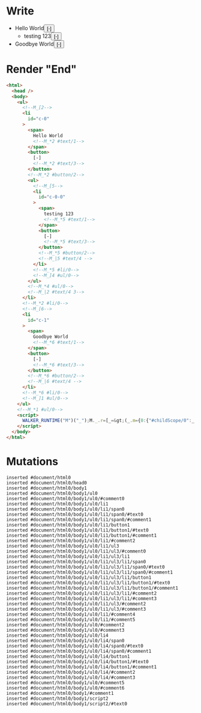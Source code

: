 # Write
  <ul><!--M_[2--><li id=c-0><span>Hello World<!--M_*2 #text/1--></span><button>[-]<!--M_*2 #text/3--></button><!--M_*2 #button/2--><ul><!--M_[5--><li id=c-0-0><span>testing 123<!--M_*5 #text/1--></span><button>[-]<!--M_*5 #text/3--></button><!--M_*5 #button/2--><!--M_|5 #text/4 --></li><!--M_*5 #li/0--><!--M_]4 #ul/0--></ul><!--M_*4 #ul/0--><!--M_|2 #text/4 3--></li><!--M_*2 #li/0--><!--M_[6--><li id=c-1><span>Goodbye World<!--M_*6 #text/1--></span><button>[-]<!--M_*6 #text/3--></button><!--M_*6 #button/2--><!--M_|6 #text/4 --></li><!--M_*6 #li/0--><!--M_]1 #ul/0--></ul><!--M_*1 #ul/0--><script>WALKER_RUNTIME("M")("_");M._.r=[_=>(_.m={0:{"#childScope/0":_.j={input:{comments:[_.b={text:"Hello World",comments:_.d=[_.f={text:"testing 123"}]},_.k={text:"Goodbye World"}]},"#ul/0(":new Map(_.a=[[0,_.c={comment:_.b,id:"c-0",open:!0,"#text/4!":_.i={"#childScope/0":_.g={input:{comments:_.d,path:"c-0"},"#ul/0(":new Map(_.e=[[0,_.h={comment:_.f,id:"c-0-0",open:!0}]])}}}],[1,_.l={comment:_.k,id:"c-1",open:!0}]])}},1:_.j,2:_.c,3:_.i,4:_.g,5:_.h,6:_.l},_.c["#text/4("]=_._["packages/translator-tags/src/__tests__/fixtures/basic-inert-collapsible-tree/components/comments.marko_2_renderer"](_.c),_.h._=_.g,_.i._=_.c,_.c._=_.l._=_.j,_.m),5,"packages/translator-tags/src/__tests__/fixtures/basic-inert-collapsible-tree/components/comments.marko_1_open",2,"packages/translator-tags/src/__tests__/fixtures/basic-inert-collapsible-tree/components/comments.marko_1_open",6,"packages/translator-tags/src/__tests__/fixtures/basic-inert-collapsible-tree/components/comments.marko_1_open",0];M._.w()</script>


# Render "End"
```html
<html>
  <head />
  <body>
    <ul>
      <!--M_[2-->
      <li
        id="c-0"
      >
        <span>
          Hello World
          <!--M_*2 #text/1-->
        </span>
        <button>
          [-]
          <!--M_*2 #text/3-->
        </button>
        <!--M_*2 #button/2-->
        <ul>
          <!--M_[5-->
          <li
            id="c-0-0"
          >
            <span>
              testing 123
              <!--M_*5 #text/1-->
            </span>
            <button>
              [-]
              <!--M_*5 #text/3-->
            </button>
            <!--M_*5 #button/2-->
            <!--M_|5 #text/4 -->
          </li>
          <!--M_*5 #li/0-->
          <!--M_]4 #ul/0-->
        </ul>
        <!--M_*4 #ul/0-->
        <!--M_|2 #text/4 3-->
      </li>
      <!--M_*2 #li/0-->
      <!--M_[6-->
      <li
        id="c-1"
      >
        <span>
          Goodbye World
          <!--M_*6 #text/1-->
        </span>
        <button>
          [-]
          <!--M_*6 #text/3-->
        </button>
        <!--M_*6 #button/2-->
        <!--M_|6 #text/4 -->
      </li>
      <!--M_*6 #li/0-->
      <!--M_]1 #ul/0-->
    </ul>
    <!--M_*1 #ul/0-->
    <script>
      WALKER_RUNTIME("M")("_");M._.r=[_=&gt;(_.m={0:{"#childScope/0":_.j={input:{comments:[_.b={text:"Hello World",comments:_.d=[_.f={text:"testing 123"}]},_.k={text:"Goodbye World"}]},"#ul/0(":new Map(_.a=[[0,_.c={comment:_.b,id:"c-0",open:!0,"#text/4!":_.i={"#childScope/0":_.g={input:{comments:_.d,path:"c-0"},"#ul/0(":new Map(_.e=[[0,_.h={comment:_.f,id:"c-0-0",open:!0}]])}}}],[1,_.l={comment:_.k,id:"c-1",open:!0}]])}},1:_.j,2:_.c,3:_.i,4:_.g,5:_.h,6:_.l},_.c["#text/4("]=_._["packages/translator-tags/src/__tests__/fixtures/basic-inert-collapsible-tree/components/comments.marko_2_renderer"](_.c),_.h._=_.g,_.i._=_.c,_.c._=_.l._=_.j,_.m),5,"packages/translator-tags/src/__tests__/fixtures/basic-inert-collapsible-tree/components/comments.marko_1_open",2,"packages/translator-tags/src/__tests__/fixtures/basic-inert-collapsible-tree/components/comments.marko_1_open",6,"packages/translator-tags/src/__tests__/fixtures/basic-inert-collapsible-tree/components/comments.marko_1_open",0];M._.w()
    </script>
  </body>
</html>
```

# Mutations
```
inserted #document/html0
inserted #document/html0/head0
inserted #document/html0/body1
inserted #document/html0/body1/ul0
inserted #document/html0/body1/ul0/#comment0
inserted #document/html0/body1/ul0/li1
inserted #document/html0/body1/ul0/li1/span0
inserted #document/html0/body1/ul0/li1/span0/#text0
inserted #document/html0/body1/ul0/li1/span0/#comment1
inserted #document/html0/body1/ul0/li1/button1
inserted #document/html0/body1/ul0/li1/button1/#text0
inserted #document/html0/body1/ul0/li1/button1/#comment1
inserted #document/html0/body1/ul0/li1/#comment2
inserted #document/html0/body1/ul0/li1/ul3
inserted #document/html0/body1/ul0/li1/ul3/#comment0
inserted #document/html0/body1/ul0/li1/ul3/li1
inserted #document/html0/body1/ul0/li1/ul3/li1/span0
inserted #document/html0/body1/ul0/li1/ul3/li1/span0/#text0
inserted #document/html0/body1/ul0/li1/ul3/li1/span0/#comment1
inserted #document/html0/body1/ul0/li1/ul3/li1/button1
inserted #document/html0/body1/ul0/li1/ul3/li1/button1/#text0
inserted #document/html0/body1/ul0/li1/ul3/li1/button1/#comment1
inserted #document/html0/body1/ul0/li1/ul3/li1/#comment2
inserted #document/html0/body1/ul0/li1/ul3/li1/#comment3
inserted #document/html0/body1/ul0/li1/ul3/#comment2
inserted #document/html0/body1/ul0/li1/ul3/#comment3
inserted #document/html0/body1/ul0/li1/#comment4
inserted #document/html0/body1/ul0/li1/#comment5
inserted #document/html0/body1/ul0/#comment2
inserted #document/html0/body1/ul0/#comment3
inserted #document/html0/body1/ul0/li4
inserted #document/html0/body1/ul0/li4/span0
inserted #document/html0/body1/ul0/li4/span0/#text0
inserted #document/html0/body1/ul0/li4/span0/#comment1
inserted #document/html0/body1/ul0/li4/button1
inserted #document/html0/body1/ul0/li4/button1/#text0
inserted #document/html0/body1/ul0/li4/button1/#comment1
inserted #document/html0/body1/ul0/li4/#comment2
inserted #document/html0/body1/ul0/li4/#comment3
inserted #document/html0/body1/ul0/#comment5
inserted #document/html0/body1/ul0/#comment6
inserted #document/html0/body1/#comment1
inserted #document/html0/body1/script2
inserted #document/html0/body1/script2/#text0
```